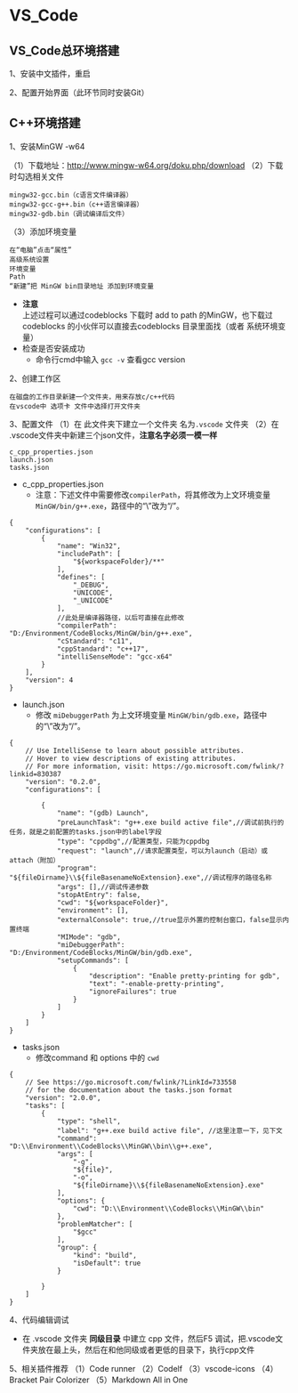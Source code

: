 # VS_Code
## VS_Code总环境搭建
1、安装中文插件，重启  

2、配置开始界面（此环节同时安装Git）
## C++环境搭建
1、安装MinGW -w64  

（1）下载地址：http://www.mingw-w64.org/doku.php/download
（2）下载时勾选相关文件
```
mingw32-gcc.bin（c语言文件编译器）
mingw32-gcc-g++.bin（c++语言编译器）
mingw32-gdb.bin（调试编译后文件）
```
（3）添加环境变量
```
在“电脑”点击“属性”
高级系统设置
环境变量
Path
“新建”把 MinGW bin目录地址 添加到环境变量
```
- **注意**   
上述过程可以通过codeblocks 下载时 add to path 的MinGW，也下载过codeblocks 的小伙伴可以直接去codeblocks 目录里面找（或者 系统环境变量）
- 检查是否安装成功
    - 命令行cmd中输入 `gcc -v` 查看gcc version
    
2、创建工作区
```
在磁盘的工作目录新建一个文件夹，用来存放c/c++代码
在vscode中 选项卡 文件中选择打开文件夹
```
3、配置文件
（1）在 此文件夹下建立一个文件夹 名为`.vscode` 文件夹
（2）在 .vscode文件夹中新建三个json文件，**注意名字必须一模一样**
 ```
 c_cpp_properties.json
 launch.json
 tasks.json
 ```
- c_cpp_properties.json
    - 注意：下述文件中需要修改`compilerPath`，将其修改为上文环境变量 `MinGW/bin/g++.exe`，路径中的“\”改为“/”。
```
{
    "configurations": [
        {
            "name": "Win32",
            "includePath": [
                "${workspaceFolder}/**"
            ],
            "defines": [
                "_DEBUG",
                "UNICODE",
                "_UNICODE"
            ],
            //此处是编译器路径，以后可直接在此修改
            "compilerPath": "D:/Environment/CodeBlocks/MinGW/bin/g++.exe",
            "cStandard": "c11",
            "cppStandard": "c++17",
            "intelliSenseMode": "gcc-x64"
        }
    ],
    "version": 4
}

```
- launch.json
    - 修改 `miDebuggerPath` 为上文环境变量 `MinGW/bin/gdb.exe`，路径中的“\”改为“/”。
```
{
    // Use IntelliSense to learn about possible attributes.
    // Hover to view descriptions of existing attributes.
    // For more information, visit: https://go.microsoft.com/fwlink/?linkid=830387
    "version": "0.2.0",
    "configurations": [

        {
            "name": "(gdb) Launch",
            "preLaunchTask": "g++.exe build active file",//调试前执行的任务，就是之前配置的tasks.json中的label字段
            "type": "cppdbg",//配置类型，只能为cppdbg
            "request": "launch",//请求配置类型，可以为launch（启动）或attach（附加）
            "program": "${fileDirname}\\${fileBasenameNoExtension}.exe",//调试程序的路径名称
            "args": [],//调试传递参数
            "stopAtEntry": false,
            "cwd": "${workspaceFolder}",
            "environment": [],
            "externalConsole": true,//true显示外置的控制台窗口，false显示内置终端
            "MIMode": "gdb",
            "miDebuggerPath": "D:/Environment/CodeBlocks/MinGW/bin/gdb.exe",
            "setupCommands": [
                {
                    "description": "Enable pretty-printing for gdb",
                    "text": "-enable-pretty-printing",
                    "ignoreFailures": true
                }
            ]
        }
    ]
}
```
- tasks.json
    - 修改command 和 options 中的 `cwd`
```
{
    // See https://go.microsoft.com/fwlink/?LinkId=733558 
    // for the documentation about the tasks.json format
    "version": "2.0.0",
    "tasks": [
        {
            "type": "shell",
            "label": "g++.exe build active file", //这里注意一下，见下文
            "command": "D:\\Environment\\CodeBlocks\\MinGW\\bin\\g++.exe",
            "args": [
                "-g",
                "${file}",
                "-o",
                "${fileDirname}\\${fileBasenameNoExtension}.exe"
            ],
            "options": {
                "cwd": "D:\\Environment\\CodeBlocks\\MinGW\\bin"
            },
            "problemMatcher": [
                "$gcc"
            ],
            "group": {
				"kind": "build",
				"isDefault": true
			}

        }
    ]
}
```
4、代码编辑调试
- 在 .vscode 文件夹 **同级目录** 中建立 cpp 文件，然后F5 调试，把.vscode文件夹放在最上头，然后在和他同级或者更低的目录下，执行cpp文件

5、相关插件推荐
（1）Code runner
（2）Codelf
（3）vscode-icons
（4）Bracket Pair Colorizer
（5）Markdown All in One
